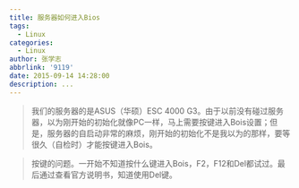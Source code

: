 ```yaml
---
title: 服务器如何进入Bios
tags:
  - Linux
categories:
  - Linux
author: 张学志
abbrlink: '9119'
date: 2015-09-14 14:28:00
description: ...
---
```





> 我们的服务器的是ASUS（华硕）ESC 4000 G3。由于以前没有碰过服务器，以为刚开始的初始化就像PC一样，马上需要按键进入Bois设置；但是，服务器的自启动非常的麻烦，刚开始的初始化不是我以为的那样，要等很久（自检时）才能按键进入Bois。
    
> 按键的问题。一开始不知道按什么键进入Bois，F2，F12和Del都试过。最后通过查看官方说明书，知道使用Del键。
